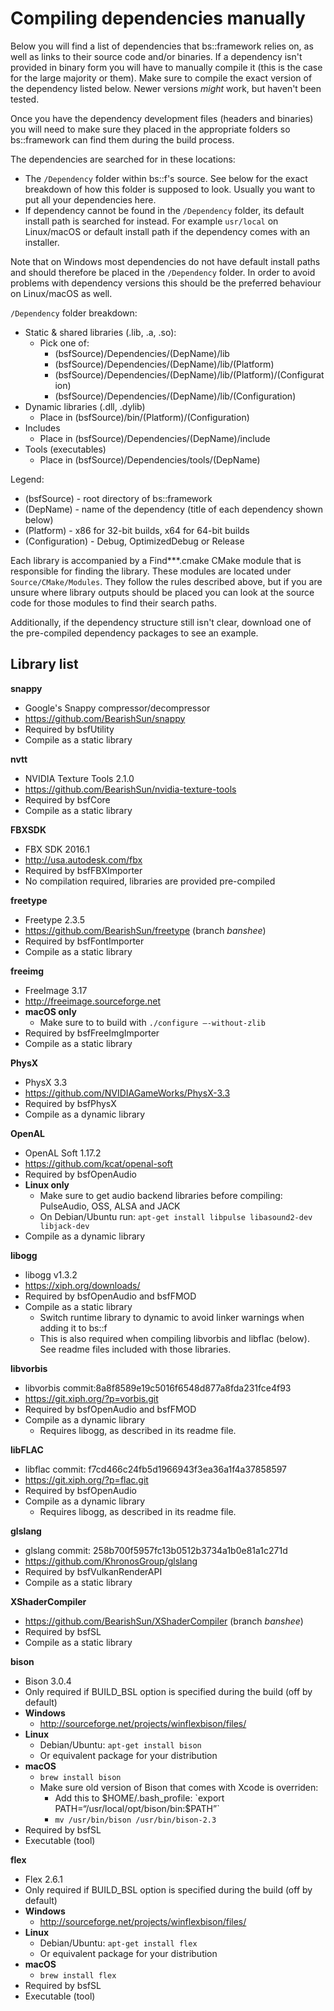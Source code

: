 # Compiling dependencies manually

Below you will find a list of dependencies that bs::framework relies on, as well as links to their source code and/or binaries. If a dependency isn't provided in binary form you will have to manually compile it (this is the case for the large majority or them). Make sure to compile the exact version of the dependency listed below. Newer versions *might* work, but haven't been tested. 

Once you have the dependency development files (headers and binaries) you will need to make sure they placed in the appropriate folders so bs::framework can find them during the build process. 

The dependencies are searched for in these locations:
- The `/Dependency` folder within bs::f's source. See below for the exact breakdown of how this folder is supposed to look. Usually you want to put all your dependencies here.
- If dependency cannot be found in the `/Dependency` folder, its default install path is searched for instead. For example `usr/local` on Linux/macOS or default install path if the dependency comes with an installer. 

Note that on Windows most dependencies do not have default install paths and should therefore be placed in the `/Dependency` folder. In order to avoid problems with dependency versions this should be the preferred behaviour on Linux/macOS as well. 

`/Dependency` folder breakdown:
- Static & shared libraries (.lib, .a, .so): 
  - Pick one of:
    - (bsfSource)/Dependencies/(DepName)/lib
	- (bsfSource)/Dependencies/(DepName)/lib/(Platform)
	- (bsfSource)/Dependencies/(DepName)/lib/(Platform)/(Configuration)
	- (bsfSource)/Dependencies/(DepName)/lib/(Configuration)
- Dynamic libraries (.dll, .dylib)
  - Place in (bsfSource)/bin/(Platform)/(Configuration)
- Includes
  - Place in (bsfSource)/Dependencies/(DepName)/include
- Tools (executables)
  - Place in (bsfSource)/Dependencies/tools/(DepName)  
  
Legend:
- (bsfSource) - root directory of bs::framework
- (DepName) - name of the dependency (title of each dependency shown below)
- (Platform) - x86 for 32-bit builds, x64 for 64-bit builds
- (Configuration) - Debug, OptimizedDebug or Release  
  
Each library is accompanied by a Find***.cmake CMake module that is responsible for finding the library. These modules are located under `Source/CMake/Modules`. They follow the rules described above, but if you are unsure where library outputs should be placed you can look at the source code for those modules to find their search paths.
   
Additionally, if the dependency structure still isn't clear, download one of the pre-compiled dependency packages to see an example.  
      
## Library list 
	  
**snappy**
- Google's Snappy compressor/decompressor
- https://github.com/BearishSun/snappy
- Required by bsfUtility
- Compile as a static library
	  
**nvtt**
- NVIDIA Texture Tools 2.1.0
- https://github.com/BearishSun/nvidia-texture-tools
- Required by bsfCore
- Compile as a static library
 
**FBXSDK**
- FBX SDK 2016.1
- http://usa.autodesk.com/fbx
- Required by bsfFBXImporter
- No compilation required, libraries are provided pre-compiled
 
**freetype**
- Freetype 2.3.5
- https://github.com/BearishSun/freetype (branch *banshee*)
- Required by bsfFontImporter
- Compile as a static library
   
**freeimg**
- FreeImage 3.17
- http://freeimage.sourceforge.net
- **macOS only**
  - Make sure to to build with `./configure —-without-zlib`
- Required by bsfFreeImgImporter
- Compile as a static library
      
**PhysX**
- PhysX 3.3
- https://github.com/NVIDIAGameWorks/PhysX-3.3
- Required by bsfPhysX
- Compile as a dynamic library
	
**OpenAL**
- OpenAL Soft 1.17.2
- https://github.com/kcat/openal-soft
- Required by bsfOpenAudio
- **Linux only**
  - Make sure to get audio backend libraries before compiling: PulseAudio, OSS, ALSA and JACK
  - On Debian/Ubuntu run: `apt-get install libpulse libasound2-dev libjack-dev`
- Compile as a dynamic library
   
**libogg**
- libogg v1.3.2
- https://xiph.org/downloads/
- Required by bsfOpenAudio and bsfFMOD
- Compile as a static library
  - Switch runtime library to dynamic to avoid linker warnings when adding it to bs::f
  - This is also required when compiling libvorbis and libflac (below). See readme files included with those libraries.
  
**libvorbis**
- libvorbis commit:8a8f8589e19c5016f6548d877a8fda231fce4f93
- https://git.xiph.org/?p=vorbis.git
- Required by bsfOpenAudio and bsfFMOD
- Compile as a dynamic library
  - Requires libogg, as described in its readme file.
   
**libFLAC**
- libflac commit: f7cd466c24fb5d1966943f3ea36a1f4a37858597
- https://git.xiph.org/?p=flac.git
- Required by bsfOpenAudio
- Compile as a dynamic library
  - Requires libogg, as described in its readme file.
   
**glslang**
- glslang commit: 258b700f5957fc13b0512b3734a1b0e81a1c271d
- https://github.com/KhronosGroup/glslang
- Required by bsfVulkanRenderAPI
- Compile as a static library
   
**XShaderCompiler**
- https://github.com/BearishSun/XShaderCompiler (branch *banshee*)
- Required by bsfSL
- Compile as a static library
   
**bison**
- Bison 3.0.4
- Only required if BUILD_BSL option is specified during the build (off by default)
- **Windows**
  - http://sourceforge.net/projects/winflexbison/files/
- **Linux**
  - Debian/Ubuntu: `apt-get install bison`
  - Or equivalent package for your distribution
- **macOS**
  - `brew install bison`
  - Make sure old version of Bison that comes with Xcode is overriden:
    - Add this to $HOME/.bash_profile: `export PATH=“/usr/local/opt/bison/bin:$PATH”`
    - `mv /usr/bin/bison /usr/bin/bison-2.3`
- Required by bsfSL
- Executable (tool)
 
**flex**
- Flex 2.6.1
- Only required if BUILD_BSL option is specified during the build (off by default)
- **Windows**
  - http://sourceforge.net/projects/winflexbison/files/
- **Linux**
  - Debian/Ubuntu: `apt-get install flex`
  - Or equivalent package for your distribution
- **macOS**
  - `brew install flex`
- Required by bsfSL
- Executable (tool)
